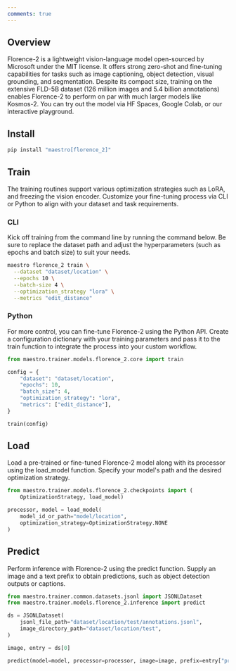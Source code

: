 ```yaml
---
comments: true
---
```



## Overview

Florence-2 is a lightweight vision-language model open-sourced by Microsoft under the MIT license. It offers strong zero-shot and fine-tuning capabilities for tasks such as image captioning, object detection, visual grounding, and segmentation. Despite its compact size, training on the extensive FLD-5B dataset (126 million images and 5.4 billion annotations) enables Florence-2 to perform on par with much larger models like Kosmos-2. You can try out the model via HF Spaces, Google Colab, or our interactive playground.

## Install

```bash
pip install "maestro[florence_2]"
```

## Train

The training routines support various optimization strategies such as LoRA, and freezing the vision encoder. Customize your fine-tuning process via CLI or Python to align with your dataset and task requirements.

### CLI

Kick off training from the command line by running the command below. Be sure to replace the dataset path and adjust the hyperparameters (such as epochs and batch size) to suit your needs.

```bash
maestro florence_2 train \
  --dataset "dataset/location" \
  --epochs 10 \
  --batch-size 4 \
  --optimization_strategy "lora" \
  --metrics "edit_distance"
```

### Python

For more control, you can fine-tune Florence-2 using the Python API. Create a configuration dictionary with your training parameters and pass it to the train function to integrate the process into your custom workflow.

```python
from maestro.trainer.models.florence_2.core import train

config = {
    "dataset": "dataset/location",
    "epochs": 10,
    "batch_size": 4,
    "optimization_strategy": "lora",
    "metrics": ["edit_distance"],
}

train(config)
```

## Load

Load a pre-trained or fine-tuned Florence-2 model along with its processor using the load_model function. Specify your model's path and the desired optimization strategy.

```python
from maestro.trainer.models.florence_2.checkpoints import (
    OptimizationStrategy, load_model)

processor, model = load_model(
    model_id_or_path="model/location",
    optimization_strategy=OptimizationStrategy.NONE
)
```

## Predict

Perform inference with Florence-2 using the predict function. Supply an image and a text prefix to obtain predictions, such as object detection outputs or captions.

```python
from maestro.trainer.common.datasets.jsonl import JSONLDataset
from maestro.trainer.models.florence_2.inference import predict

ds = JSONLDataset(
    jsonl_file_path="dataset/location/test/annotations.jsonl",
    image_directory_path="dataset/location/test",
)

image, entry = ds[0]

predict(model=model, processor=processor, image=image, prefix=entry["prefix"])
```
